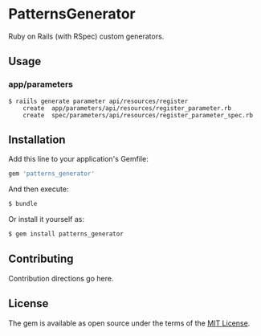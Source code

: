 # PatternsGenerator
Ruby on Rails (with RSpec) custom generators.

## Usage
### app/parameters
```
$ raiils generate parameter api/resources/register
    create  app/parameters/api/resources/register_parameter.rb
    create  spec/parameters/api/resources/register_parameter_spec.rb
```

## Installation
Add this line to your application's Gemfile:

```ruby
gem 'patterns_generator'
```

And then execute:
```bash
$ bundle
```

Or install it yourself as:
```bash
$ gem install patterns_generator
```

## Contributing
Contribution directions go here.

## License
The gem is available as open source under the terms of the [MIT License](http://opensource.org/licenses/MIT).
